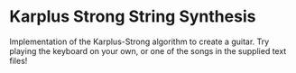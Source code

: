 # Karplus Strong String Synthesis
Implementation of the Karplus-Strong algorithm to create a guitar.
Try playing the keyboard on your own, or one of the songs in the supplied text files!
